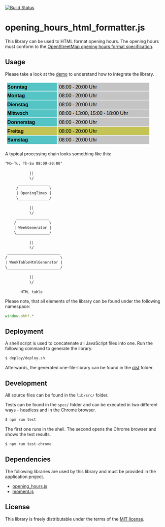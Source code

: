 [![Build Status](https://travis-ci.org/wo-ist-markt/opening_hours_html_formatter.js.svg?branch=master)](https://travis-ci.org/wo-ist-markt/opening_hours_html_formatter.js)

# opening_hours_html_formatter.js

This library can be used to HTML format opening hours.
The opening hours must conform to the [OpenStreetMap opening hours format specification][osm-openinghours].


## Usage

Please take a look at the [demo](demo/index.html) to understand how to integrate the library.

![Demo screenshot][demo-screenshot]

A typical processing chain looks something like this:

```
"Mo-Tu, Th-Su 08:00-20:00"

           ||
           \/
      ______________
     /              \
     | OpeningTimes |
     \______________/

           ||
           \/
     _______________
    /               \
    | WeekGenerator |
    \_______________/

           ||
           \/
 ________________________
/                        \
| WeekTableHtmlGenerator |
\________________________/

           ||
           \/

       HTML table
```

Please note, that all elements of the library can be found under the following namespace:

``` js
window.ohhf.*
```

## Deployment

A shell script is used to concatenate all JavaScript files into one.
Run the following command to generate the library:

``` bash
$ deploy/deploy.sh
```

Afterwards, the generated one-file-library can be found in the [dist](dist/) folder.


## Development

All source files can be found in the `lib/src/` folder.

Tests can be found in the `spec/` folder and can be executed in two different
ways - headless and in the Chrome browser.

``` bash
$ npm run test
```

The first one runs in the shell. The second opens the Chrome browser and shows the test results.

``` bash
$ npm run test-chrome
```


## Dependencies

The following libraries are used by this library and must be provided in the application project.

* [opening_hours.js][opening-hours-js]
* [moment.js][moment-js]


## License

This library is freely distributable under the terms of the [MIT license](LICENSE).


[demo-screenshot]: gfx/demo-screenshot.png
[moment-js]: http://momentjs.com
[opening-hours-js]: https://github.com/opening-hours/opening_hours.js/tree/master
[osm-openinghours]: https://wiki.openstreetmap.org/wiki/Key:opening_hours/specification
